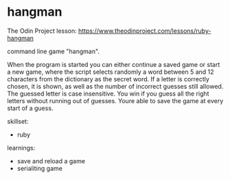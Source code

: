 # hangman
The Odin Project lesson: https://www.theodinproject.com/lessons/ruby-hangman

command line game "hangman".

When the program is started you can either continue a saved game or start a new game, where the script selects randomly a word between 5 and 12 characters from the dictionary as the secret word. If a letter is correctly chosen, it is shown, as well as the number of incorrect guesses still allowed. The guessed letter is case insensitive.
You win if you guess all the right letters without running out of guesses.
Youre able to save the game at every start of a guess.


skillset:
- ruby
  
learnings:
- save and reload a game
- serialiting game
